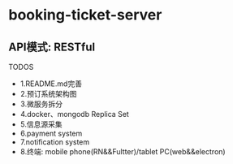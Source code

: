 # booking-ticket-server

## API模式: RESTful
TODOS
  - 1.README.md完善
  - 2.预订系统架构图
  - 3.微服务拆分
  - 4.docker、mongodb Replica Set
  - 5.信息源采集
  - 6.payment system
  - 7.notification system
  - 8.终端: mobile phone(RN&&Fultter)/tablet PC(web&&electron)
  
